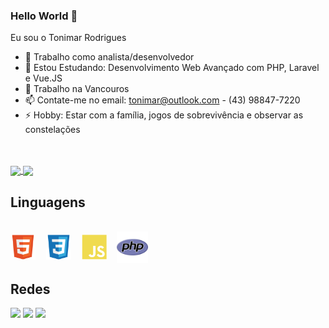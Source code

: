 ### Hello World 👋

Eu sou o Tonimar Rodrigues

- 🔭 Trabalho como analista/desenvolvedor
- 🌱 Estou Estudando: Desenvolvimento Web Avançado com PHP, Laravel e Vue.JS
- 👯 Trabalho na Vancouros
- 📫 Contate-me no email: tonimar@outlook.com - (43) 98847-7220
- ⚡ Hobby: Estar com a família, jogos de sobrevivência e observar as constelações

<br><br>
<a href="https://github.com/tonimar136/github-readme-stats">
  <img height=180 align="center" src="https://github-readme-stats.vercel.app/api?username=tonimar136&show_icons=true&theme=dark" />
</a>
<a href="https://github.com/tonimar136/convoychat">
  <img float="left" margin-left="5px" height=180 align="center" src="https://github-readme-stats.vercel.app/api/top-langs?username=tonimar136&layout=compact&langs_count=8&card_width=320&theme=dark" />
</a>

##
<h2>Linguagens</h2>
<div style="display: inline_block"><br>
  <img align="center" width="40"  src="https://raw.githubusercontent.com/devicons/devicon/master/icons/html5/html5-original.svg">ㅤ
  <img align="center" width="40" src="https://raw.githubusercontent.com/devicons/devicon/master/icons/css3/css3-original.svg">ㅤ
  <img align="center" width="40" src="https://raw.githubusercontent.com/devicons/devicon/master/icons/javascript/javascript-plain.svg">ㅤ
  <img align="center" width="50" src="https://github.com/devicons/devicon/blob/master/icons/php/php-original.svg">ㅤ
<div>

##
<h2>Redes</h2>
<div> 
  <a href="https://instagram.com/tonimar136" target="_blank"><img src="https://img.shields.io/badge/-Instagram-%23E4405F?style=for-the-badge&logo=instagram&logoColor=white" target="_blank"></a>
  <a href = "mailto:tonimar@outlook.com"><img src="https://img.shields.io/badge/-Outlook-%23333?style=for-the-badge&logo=gmail&logoColor=white" target="_blank"></a>
  <a href="https://www.linkedin.com/in/tonimar" target="_blank"><img src="https://img.shields.io/badge/-LinkedIn-%230077B5?style=for-the-badge&logo=linkedin&logoColor=white" target="_blank"></a> 
</div>
